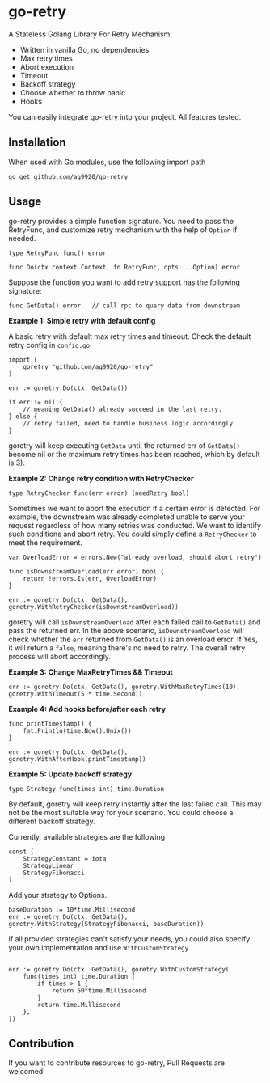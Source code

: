 # go-retry

A Stateless Golang Library For Retry Mechanism

- Written in vanilla Go, no dependencies
- Max retry times
- Abort execution
- Timeout
- Backoff strategy
- Choose whether to throw panic
- Hooks

You can easily integrate go-retry into your project. All features tested.

## Installation

When used with Go modules, use the following import path

`go get github.com/ag9920/go-retry`


## Usage

go-retry provides a simple function signature. You need to pass the RetryFunc, and customize retry mechanism with the help of `Option` if needed.

`type RetryFunc func() error`

`func Do(ctx context.Context, fn RetryFunc, opts ...Option) error`

Suppose the function you want to add retry support has the following signature:

```
func GetData() error   // call rpc to query data from downstream
```


**Example 1: Simple retry with default config**

A basic retry with default max retry times and timeout. Check the default retry config in `config.go`. 

```
import (
    goretry "github.com/ag9920/go-retry"
)

err := goretry.Do(ctx, GetData())

if err != nil {
    // meaning GetData() already succeed in the last retry.
} else {
    // retry failed, need to handle business logic accordingly.
}

```

goretry will keep executing `GetData` until the returned err of `GetData()` become nil or the maximum retry times has been reached, which by default is 3).


**Example 2: Change retry condition with RetryChecker**

`type RetryChecker func(err error) (needRetry bool)`

Sometimes we want to abort the execution if a certain error is detected. For example, the downstream was already completed unable to serve your request regardless of how many retries was conducted. We want to identify such conditions and abort retry. You could simply define a `RetryChecker` to meet the requirement.

```
var OverloadError = errors.New("already overload, should abort retry")

func isDownstreamOverload(err error) bool {
    return !errors.Is(err, OverloadError)
}

err := goretry.Do(ctx, GetData(), goretry.WithRetryChecker(isDownstreamOverload))

```

goretry will call `isDownstreamOverload` after each failed call to `GetData()` and pass the returned err. In the above scenario, `isDownstreamOverload` will check whether the `err` returned from `GetData()` is an overload error. If Yes, it will return a `false`, meaning there's no need to retry. The overall retry process will abort accordingly.


**Example 3: Change MaxRetryTimes && Timeout**

```
err := goretry.Do(ctx, GetData(), goretry.WithMaxRetryTimes(10), goretry.WithTimeout(5 * time.Second))

```


**Example 4: Add hooks before/after each retry**

```
func printTimestamp() {
    fmt.Println(time.Now().Unix())
}

err := goretry.Do(ctx, GetData(), goretry.WithAfterHook(printTimestamp))

```

**Example 5: Update backoff strategy**

`type Strategy func(times int) time.Duration`

By default, goretry will keep retry instantly after the last failed call. This may not be the most suitable way for your scenario. You could choose a different backoff strategy.

Currently, available strategies are the following

```
const (
	StrategyConstant = iota
	StrategyLinear   
	StrategyFibonacci
)
```

Add your strategy to Options. 

```
baseDuration := 10*time.Millisecond
err := goretry.Do(ctx, GetData(), goretry.WithStrategy(StrategyFibonacci, baseDuration))
```

If all provided strategies can't satisfy your needs, you could also specify your own implementation and use `WithCustomStrategy`

```

err := goretry.Do(ctx, GetData(), goretry.WithCustomStrategy(
    func(times int) time.Duration {
		if times > 1 {
            return 50*time.Millisecond
        }
        return time.Millisecond
	},
))

```

## Contribution

If you want to contribute resources to go-retry, Pull Requests are welcomed!